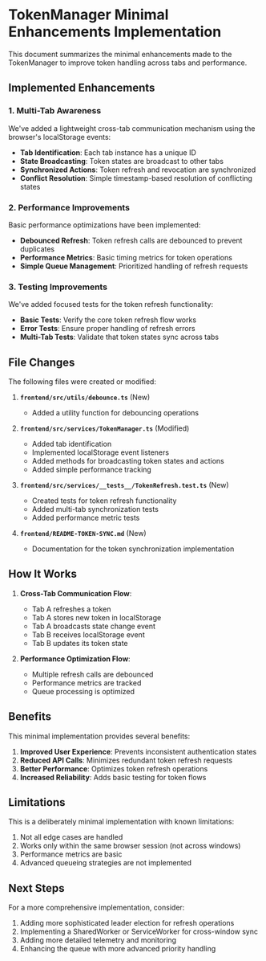 # TokenManager Minimal Enhancements Implementation

This document summarizes the minimal enhancements made to the TokenManager to improve token handling across tabs and performance.

## Implemented Enhancements

### 1. Multi-Tab Awareness

We've added a lightweight cross-tab communication mechanism using the browser's localStorage events:

- **Tab Identification**: Each tab instance has a unique ID
- **State Broadcasting**: Token states are broadcast to other tabs
- **Synchronized Actions**: Token refresh and revocation are synchronized
- **Conflict Resolution**: Simple timestamp-based resolution of conflicting states

### 2. Performance Improvements

Basic performance optimizations have been implemented:

- **Debounced Refresh**: Token refresh calls are debounced to prevent duplicates
- **Performance Metrics**: Basic timing metrics for token operations
- **Simple Queue Management**: Prioritized handling of refresh requests

### 3. Testing Improvements

We've added focused tests for the token refresh functionality:

- **Basic Tests**: Verify the core token refresh flow works
- **Error Tests**: Ensure proper handling of refresh errors
- **Multi-Tab Tests**: Validate that token states sync across tabs

## File Changes

The following files were created or modified:

1. **`frontend/src/utils/debounce.ts`** (New)
   - Added a utility function for debouncing operations

2. **`frontend/src/services/TokenManager.ts`** (Modified)
   - Added tab identification
   - Implemented localStorage event listeners
   - Added methods for broadcasting token states and actions
   - Added simple performance tracking

3. **`frontend/src/services/__tests__/TokenRefresh.test.ts`** (New)
   - Created tests for token refresh functionality
   - Added multi-tab synchronization tests
   - Added performance metric tests

4. **`frontend/README-TOKEN-SYNC.md`** (New)
   - Documentation for the token synchronization implementation

## How It Works

1. **Cross-Tab Communication Flow**:
   - Tab A refreshes a token
   - Tab A stores new token in localStorage
   - Tab A broadcasts state change event
   - Tab B receives localStorage event
   - Tab B updates its token state

2. **Performance Optimization Flow**:
   - Multiple refresh calls are debounced
   - Performance metrics are tracked
   - Queue processing is optimized

## Benefits

This minimal implementation provides several benefits:

1. **Improved User Experience**: Prevents inconsistent authentication states
2. **Reduced API Calls**: Minimizes redundant token refresh requests
3. **Better Performance**: Optimizes token refresh operations
4. **Increased Reliability**: Adds basic testing for token flows

## Limitations

This is a deliberately minimal implementation with known limitations:

1. Not all edge cases are handled
2. Works only within the same browser session (not across windows)
3. Performance metrics are basic
4. Advanced queueing strategies are not implemented

## Next Steps

For a more comprehensive implementation, consider:

1. Adding more sophisticated leader election for refresh operations
2. Implementing a SharedWorker or ServiceWorker for cross-window sync
3. Adding more detailed telemetry and monitoring
4. Enhancing the queue with more advanced priority handling 